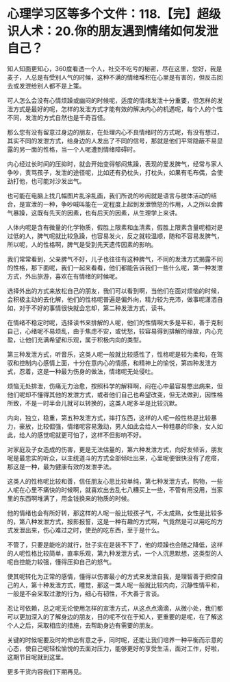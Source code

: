 # 心理学习区等多个文件：118.【完】超级识人术：20.你的朋友遇到情绪如何发泄自己？

知人知面更知心，360度看透一个人，社交不吃亏的秘密，尽在这里，您好，我是麦子，人总是有受别人气的时候，这种不满的情绪堆积在心里是有害的，但反击回去或发泄给别人都不是上策。

可人怎么会没有心情烦躁或幽闷的时候呢，适度的情绪发泄十分重要，但怎样的发泄方式是最好的呢，怎样的发泄方式才能有效的解决内心的机遇呢，每个人的个性不同，发泄的方式自然也是千奇百怪。

那么您有没有留意过身边的朋友，在处理内心不良情绪时的方式呢，有没有想过，其实不同的发泄方式，给身边的人发出了不同的信号，那就是他们平常隐蔽不易显露的另一面的性格，当一个人呢遭到情绪障碍时。

内心经过长时间的压抑时，就会开始变得郁闷焦躁，表现的爱发脾气，经常与家人争吵，责骂孩子，发泄的途径呢，比如还有扔枕头，打枕头，如果有毛布偶，会使劲打他，也可能对沙发出气。

也可能在电脑上找几幅图片乱涂乱画，我们所说的吵闹就是语言与肢体活动的结合，是宣泄的一种，争吵喊叫能在一定程度上起到发泄愤怒的作用，人之所以会脾气暴躁，这既有先天的因素，也有后天的因素，从生理学上来讲。

人体内呢是含有微量的化学物质，假胜上限素和血清素，假胜上限素含量呢相对是过低的人，脾气呢就比较急躁，也容易发火，反之就较温顺，随和不容易发脾气，所以呢，人的性格啊，脾气是受到先天遗传因素的影响。

我们常常看到，父亲脾气不好，儿子也往往有这种脾气，不同的发泄方式揭露不同的性格，那下面呢，我们一起来看看，他们都能告诉我们一些什么呢，第一种发泄方式，外出旅游，喜欢在有情绪的时候呢。

选择外出的方式来放松自己的朋友，我们可以看到啊，当他们在面对烦恼的时候，会积极主动的去化解，他们的性格呢普遍是偏外向，精力较为充沛，做事呢潇洒自如，对于不好的事情很快就会忘却，第二种发泄方式，读书。

在情绪不稳定时呢，选择读书来排解的人呢，他们的性情啊大多是平和，善于克制自己，心绪呢不易烦乱，由于焦虑不安，或忧愁，较容易得到排解的缘故，内心充盈，让他们充满希望和乐观，属于积极内向的类型。

第三种发泄方式，听音乐，这类人呢一般就比较感性了，性格呢是较为柔和，在驾驭和控制内心感情上面，十分在意内心的情感，和精神上的愉悦，第四种发泄方式，忍着，这是一种最为伤身的做法，情绪呢无处侵吐。

烦恼无处排泄，伤痛无力治愈，按照科学的解释啊，闷在心中最容易憋出病来，但他们呢却不懂得其他的发泄方式，或者他们自己也希望改变，但无法做到，因性格所致，不是一时半会儿就可以转换的，这类人呢多半是比较沉默。

内向，独立，稳重，第五种发泄方式，摔打东西，这样的人呢一般性格是比较暴力，豪放，比较倔强，情绪呢容易激动，男人如此会给人一种粗暴的印象，女人如此，给人的感觉呢就更可怕了，这样不但影响不好。

对家庭及子女造成的伤害，更是无法估量的，第六种发泄方式，向好友倾诉，朋友呢是最忠实的听众，以主统道斗的方式全部倾吐出来，心里呢便很快没有了疙瘩，那这是一种，最为健康有效的发泄手法。

这类人的性格呢比较和善，信任朋友心思比较单纯，第七种发泄方式，购物，一些人呢在心里不痛快的时候啊，就喜欢出去乱七八糟买上一些，不管有用没用，当家里的东西啊堆满了，用金钱换来的物质的时候。

他的情绪也会有所好转，那这样的人呢一般比较孩子气，不太成熟，女性是比较多的，第八种发泄方式，报影报誓，这是一种有趣的方式啊，气竟然是可以用吃的方式发泄出来，伤心难过之时，使劲的吃东西，至于是什么。

不管了，只要是能吃的就行，肚子实在是装不下了，他的烦躁也会随之降低，这样的人呢性格比较简单，直率乐观，第九种发泄方式，一个人沉思默想，这类型的人呢自控能力较强，懂得压抑自己的怒气。

使其呢转化为正常的感情，懂得以伤害最小的方式来发泄自我，是理智善于把控自己的人，第十种发泄方式，睡觉，那这一类人呢一般就比较内向，沉静性情平和，一般是不会采取过激的行为，细心有韧性，不大善于言谈。

忍让可依赖，总之呢无论使用怎样的宣泄方式，从这点点滴滴，从微小处，我们都可以更加深入的了解身边的朋友，目的呢不仅在于知人，更重要的是呢，在了解这个人之后，采取相应的措施，去帮助身边有需要的朋友。

关键的时候呢要及时的伸出有意之手，同时呢，还能让我们培养一种平衡而示意的心态，使自己呢轻松愉悦的去面对压力，能够更好的享受生活，面对工作，好啦，这期节目呢就到这里。

更多干货内容我们下期再见。